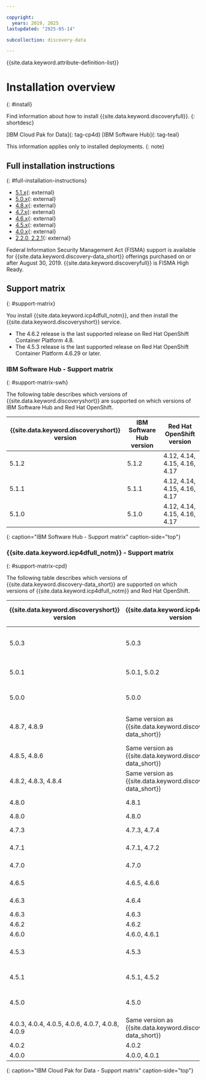 ```yaml
---

copyright:
  years: 2019, 2025
lastupdated: "2025-05-14"

subcollection: discovery-data

---
```


{{site.data.keyword.attribute-definition-list}}

# Installation overview
{: #install}

Find information about how to install {{site.data.keyword.discoveryfull}}.
{: shortdesc}

[IBM Cloud Pak for Data]{: tag-cp4d} [IBM Software Hub]{: tag-teal}

This information applies only to installed deployments.
{: note}

## Full installation instructions
{: #full-installation-instructions}

- [5.1.x](https://www.ibm.com/docs//SSNFH6_5.1.x/svc-discovery/discovery-install-overview.html){: external}
- [5.0.x](https://www.ibm.com/docs/SSQNUZ_5.0.x/svc-discovery/discovery-install-overview.html){: external}
- [4.8.x](https://www.ibm.com/docs/SSQNUZ_4.8.x/svc-discovery/discovery-install-overview.html){: external}
- [4.7.x](https://www.ibm.com/docs/SSQNUZ_4.7.x/svc-discovery/discovery-install-overview.html){: external}
- [4.6.x](https://www.ibm.com/docs/SSQNUZ_4.6.x/svc-discovery/discovery-install-overview.html){: external}
- [4.5.x](https://www.ibm.com/docs/SSQNUZ_4.5.x/svc-discovery/discovery-install-overview.html){: external}
- [4.0.x](https://www.ibm.com/docs/en/cloud-paks/cp-data/4.0?topic=discovery-installing-watson){: external}
- [2.2.0, 2.2.1](https://www.ibm.com/docs/cloud-paks/cp-data/3.5.0?topic=services-watson-discovery){: external}

Federal Information Security Management Act (FISMA) support is available for {{site.data.keyword.discovery-data_short}} offerings purchased on or after August 30, 2019. {{site.data.keyword.discoveryfull}} is FISMA High Ready.

## Support matrix
{: #support-matrix}

You install {{site.data.keyword.icp4dfull_notm}}, and then install the {{site.data.keyword.discoveryshort}} service.

- The 4.6.2 release is the last supported release on Red Hat OpenShift Container Platform 4.8.
- The 4.5.3 release is the last supported release on Red Hat OpenShift Container Platform 4.6.29 or later.

### IBM Software Hub - Support matrix
{: #support-matrix-swh}

The following table describes which versions of {{site.data.keyword.discoveryshort}} are supported on which versions of IBM Software Hub and Red Hat OpenShift.

| {{site.data.keyword.discoveryshort}} version | IBM Software Hub version | Red Hat OpenShift version |
| ----------------------------------|----------------|----------------|
| 5.1.2 | 5.1.2 | 4.12, 4.14, 4.15, 4.16, 4.17 |
| 5.1.1 | 5.1.1 | 4.12, 4.14, 4.15, 4.16, 4.17 |
| 5.1.0 | 5.1.0 | 4.12, 4.14, 4.15, 4.16, 4.17 |
{: caption="IBM Software Hub - Support matrix" caption-side="top"}

### {{site.data.keyword.icp4dfull_notm}} - Support matrix
{: #support-matrix-cpd}

The following table describes which versions of {{site.data.keyword.discovery-data_short}} are supported on which versions of {{site.data.keyword.icp4dfull_notm}} and Red Hat OpenShift.

| {{site.data.keyword.discoveryshort}} version | {{site.data.keyword.icp4dfull_notm}} version | Red Hat OpenShift version |
| ----------------------------------|----------------|----------------|
| 5.0.3 | 5.0.3 | 4.12, 4.14, 4.15, 4.16 |
| 5.0.1 | 5.0.1, 5.0.2 | 4.12, 4.14, 4.15 |
| 5.0.0 | 5.0.0 | 4.12, 4.14, 4.15 |
| 4.8.7, 4.8.9 | Same version as {{site.data.keyword.discovery-data_short}} | 4.12, 4.14, 4.15, 4.16 |
| 4.8.5, 4.8.6 | Same version as {{site.data.keyword.discovery-data_short}} | 4.12, 4.14, 4.15 |
| 4.8.2, 4.8.3, 4.8.4 | Same version as {{site.data.keyword.discovery-data_short}} | 4.12, 4.14 |
| 4.8.0 | 4.8.1 | 4.12, 4.14 |
| 4.8.0 | 4.8.0 | 4.12 |
| 4.7.3 | 4.7.3, 4.7.4 | 4.10, 4.12 |
| 4.7.1 | 4.7.1, 4.7.2 | 4.10, 4.12 |
| 4.7.0 | 4.7.0 | 4.10, 4.12 |
| 4.6.5 | 4.6.5, 4.6.6 | 4.10, 4.12 |
| 4.6.3 | 4.6.4 | 4.10, 4.12 |
| 4.6.3 | 4.6.3 | 4.10 |
| 4.6.2 | 4.6.2 | 4.8, 4.10 |
| 4.6.0 | 4.6.0, 4.6.1 | 4.8, 4.10 |
| 4.5.3 | 4.5.3 | 4.6.29 or later, 4.8, 4.10 |
| 4.5.1 | 4.5.1, 4.5.2 | 4.6.29 or later, 4.8, 4.10 |
| 4.5.0 | 4.5.0 | 4.6.29 or later, 4.8, 4.10 |
| 4.0.3, 4.0.4, 4.0.5, 4.0.6, 4.0.7, 4.0.8, 4.0.9 | Same version as {{site.data.keyword.discovery-data_short}} | 4.6.29 or later, 4.8 |
| 4.0.2 | 4.0.2 | 4.6, 4.8 |
| 4.0.0 | 4.0.0, 4.0.1 | 4.6 |
{: caption="IBM Cloud Pak for Data - Support matrix" caption-side="top"}
